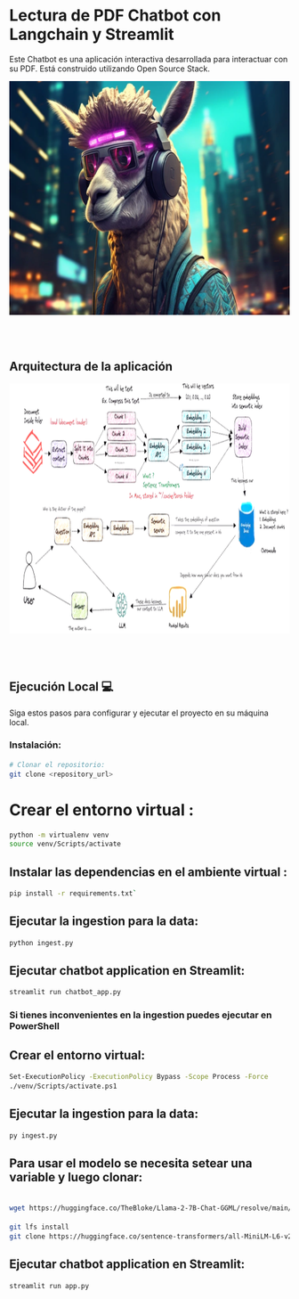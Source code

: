 # Lectura de PDF Chatbot con Langchain y Streamlit
Este Chatbot es una aplicación interactiva desarrollada para interactuar con su PDF. Está construido utilizando Open Source Stack. 

<p align=center>
<img src="src\banner.png" height = 420 weight=550>
<p>
</br></br>

## Arquitectura de la aplicación

<p align=center>
<img src="src\arq.png" height = 450 weight=250>
<p>
</br></br>

## Ejecución Local 💻

Siga estos pasos para configurar y ejecutar el proyecto en su máquina local.

### Instalación:

```bash
# Clonar el repositorio:
git clone <repository_url>
```

# Crear el entorno virtual :
```bash
python -m virtualenv venv
source venv/Scripts/activate
```


## Instalar las dependencias en el ambiente virtual :

```bash
pip install -r requirements.txt`
```

## Ejecutar la ingestion para la data:

```bash
python ingest.py
```
## Ejecutar chatbot application en Streamlit:

```bash
streamlit run chatbot_app.py
```

### Si tienes inconvenientes en la ingestion puedes ejecutar en PowerShell

## Crear el entorno virtual:
```sh
Set-ExecutionPolicy -ExecutionPolicy Bypass -Scope Process -Force 
./venv/Scripts/activate.ps1
```

## Ejecutar la ingestion para la data:

```sh
py ingest.py
```

## Para usar el modelo se necesita setear una variable y luego clonar:
```sh

wget https://huggingface.co/TheBloke/Llama-2-7B-Chat-GGML/resolve/main/llama-2-7b-chat.ggmlv3.q4_0.bin

git lfs install
git clone https://huggingface.co/sentence-transformers/all-MiniLM-L6-v2
```

## Ejecutar chatbot application en Streamlit:
```bash
streamlit run app.py
```